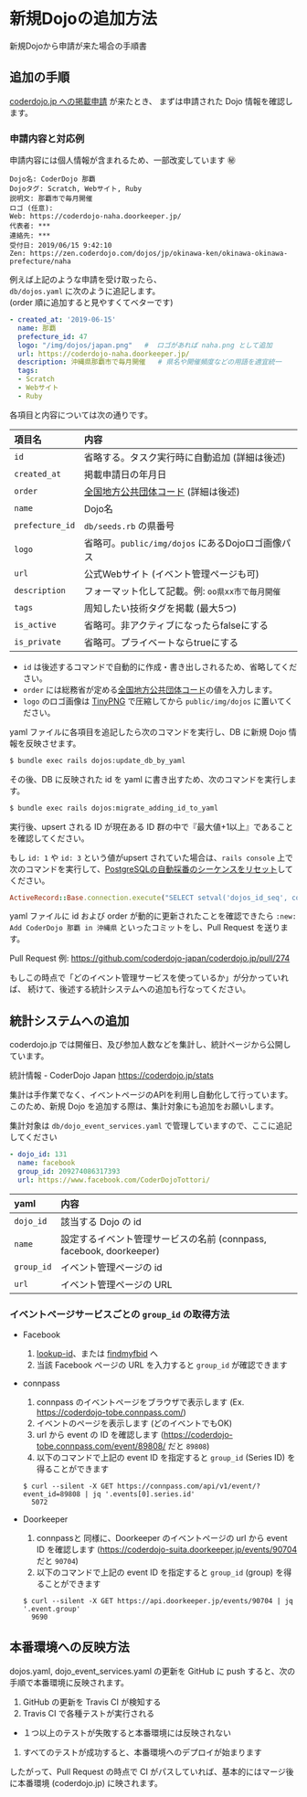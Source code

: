 # 新規Dojoの追加方法

新規Dojoから申請が来た場合の手順書

## 追加の手順

[coderdojo.jp への掲載申請](https://coderdojo.jp/kata#support) が来たとき、
まずは申請された Dojo 情報を確認します。

### 申請内容と対応例

申請内容には個人情報が含まれるため、一部改変しています :secret:

```
Dojo名: CoderDojo 那覇
Dojoタグ: Scratch, Webサイト, Ruby
説明文: 那覇市で毎月開催
ロゴ (任意): 
Web: https://coderdojo-naha.doorkeeper.jp/
代表者: ***
連絡先: ***
受付日: 2019/06/15 9:42:10
Zen: https://zen.coderdojo.com/dojos/jp/okinawa-ken/okinawa-okinawa-prefecture/naha
```

例えば上記のような申請を受け取ったら、   
`db/dojos.yaml` に次のように追記します。   
(order 順に追加すると見やすくてベターです)


```yaml
- created_at: '2019-06-15'
  name: 那覇
  prefecture_id: 47
  logo: "/img/dojos/japan.png"   #  ロゴがあれば naha.png として追加
  url: https://coderdojo-naha.doorkeeper.jp/
  description: 沖縄県那覇市で毎月開催   # 県名や開催頻度などの用語を適宜統一
  tags:
  - Scratch
  - Webサイト
  - Ruby
```

各項目と内容については次の通りです。

| 項目名 | 内容 |
|:---|:---|
| `id` | 省略する。タスク実行時に自動追加 (詳細は後述) |
| `created_at` | 掲載申請日の年月日 |
| `order` | [全国地方公共団体コード](http://www.soumu.go.jp/denshijiti/code.html) (詳細は後述) |
| `name` | Dojo名 |
| `prefecture_id` | `db/seeds.rb` の県番号 |
| `logo` | 省略可。`public/img/dojos` にあるDojoロゴ画像パス |
| `url` | 公式Webサイト (イベント管理ページも可) |
| `description` | フォーマット化して記載。例: `oo県xx市で毎月開催` |
| `tags` | 周知したい技術タグを掲載 (最大5つ) |
| `is_active` | 省略可。非アクティブになったらfalseにする |
| `is_private` | 省略可。プライベートならtrueにする |


- `id` は後述するコマンドで自動的に作成・書き出しされるため、省略してください。
- `order` には総務省が定める[全国地方公共団体コード](http://www.soumu.go.jp/denshijiti/code.html)の値を入力します。
- `logo` のロゴ画像は [TinyPNG](https://tinypng.com/) で圧縮してから `public/img/dojos` に置いてください。

yaml ファイルに各項目を追記したら次のコマンドを実行し、DB に新規 Dojo 情報を反映させます。

```bash
$ bundle exec rails dojos:update_db_by_yaml
```

その後、DB に反映された id を yaml に書き出すため、次のコマンドを実行します。

```bash
$ bundle exec rails dojos:migrate_adding_id_to_yaml
```

実行後、upsert される ID が現在ある ID 群の中で『最大値+1以上』であることを確認してください。

もし `id: 1` や `id: 3` という値がupsert されていた場合は、`rails console` 上で次のコマンドを実行して、[PostgreSQLの自動採番のシーケンスをリセット](https://github.com/coderdojo-japan/coderdojo.jp/commit/06dce309ac40df13b866d0d5809a652f224fdb7c#r33355507)してください。

```ruby
ActiveRecord::Base.connection.execute("SELECT setval('dojos_id_seq', coalesce((SELECT MAX(id)+1 FROM dojos), 1), false)")
```

yaml ファイルに id および order が動的に更新されたことを確認できたら `:new: Add CoderDojo 那覇 in 沖縄県` といったコミットをし、Pull Request を送ります。

Pull Request 例: https://github.com/coderdojo-japan/coderdojo.jp/pull/274

もしこの時点で「どのイベント管理サービスを使っているか」が分かっていれば、
続けて、後述する統計システムへの追加も行なってください。

## 統計システムへの追加

coderdojo.jp では開催日、及び参加人数などを集計し、統計ページから公開しています。

統計情報 - CoderDojo Japan
https://coderdojo.jp/stats

集計は手作業でなく、イベントページのAPIを利用し自動化して行っています。   
このため、新規 Dojo を追加する際は、集計対象にも追加をお願いします。

集計対象は `db/dojo_event_services.yaml` で管理していますので、ここに追記してください

```yaml
- dojo_id: 131
  name: facebook
  group_id: 209274086317393
  url: https://www.facebook.com/CoderDojoTottori/
```

|yaml|内容|
|:---|:---|
| `dojo_id` | 該当する Dojo の id |
| `name` | 設定するイベント管理サービスの名前 (connpass, facebook, doorkeeper) |
| `group_id` | イベント管理ページの id |
| `url` | イベント管理ページの URL |

### イベントページサービスごとの `group_id` の取得方法

- Facebook
  1. [lookup-id](https://lookup-id.com/#)、または [findmyfbid](https://findmyfbid.com/) へ
  2. 当該 Facebook ページの URL を入力すると `group_id` が確認できます
- connpass
  1. connpass のイベントページをブラウザで表示します (Ex. https://coderdojo-tobe.connpass.com/)
  2. イベントのページを表示します (どのイベントでもOK)
  3. url から event の ID を確認します (https://coderdojo-tobe.connpass.com/event/89808/ だと `89808`)
  4. 以下のコマンドで上記の event ID を指定すると `group_id` (Series ID) を得ることができます
  
  ```
  $ curl --silent -X GET https://connpass.com/api/v1/event/?event_id=89808 | jq '.events[0].series.id'
    5072
  ```
  
- Doorkeeper
  1. connpassと 同様に、Doorkeeper のイベントページの url から event ID を確認します (https://coderdojo-suita.doorkeeper.jp/events/90704 だと `90704`)
  2. 以下のコマンドで上記の event ID を指定すると `group_id` (group) を得ることができます
  
  ```
  $ curl --silent -X GET https://api.doorkeeper.jp/events/90704 | jq '.event.group'
    9690
  ```

## 本番環境への反映方法

dojos.yaml, dojo_event_services.yaml の更新を GitHub に push すると、次の手順で本番環境に反映されます。

1. GitHub の更新を Travis CI が検知する
1. Travis CI で各種テストが実行される
  - １つ以上のテストが失敗すると本番環境には反映されない
1. すべてのテストが成功すると、本番環境へのデプロイが始まります

したがって、Pull Request の時点で CI がパスしていれば、基本的にはマージ後に本番環境 (coderdojo.jp) に映されます。
